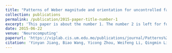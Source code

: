 ```yaml
---
title: "Patterns of Weber magnitude and orientation for uncontrolled face representation and recognition"
collection: publications
permalink: /publication/2015-paper-title-number-1
excerpt: 'This paper is about the number 1. The number 2 is left for future work.'
date: 2015-06-22
venue: 'Neurocomputing'
paperurl: 'https://viplab.cis.um.edu.mo/publications/journal/Patterns%20of%20Weber%20magnitude%20and%20orientation%20for%20uncontrolled%20face%20representation%20and%20recognition.pdf'
citation: 'Yinyan Jiang, Biao Wang, Yicong Zhou, Weifeng Li, Qingmin Liao. &quot;Patterns of Weber magnitude and orientation for uncontrolled face representation and recognition. &quot; <i>Neurocomputing</i>, 2015.'
---
```

